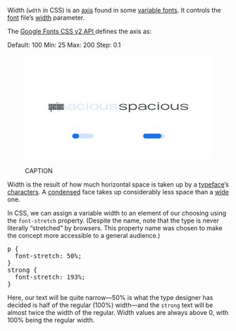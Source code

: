 
Width (`wdth` in CSS) is an [axis](/glossary/axis_in_variable_fonts) found in some [variable fonts](/glossary/variable_fonts). It controls the [font](INSERT_URL) file’s [width](INSERT_URL) parameter.

The [Google Fonts CSS v2 API ](https://developers.google.com/fonts/docs/css2) defines the axis as:

Default: 100     Min: 25     Max: 200     Step: 0.1

<figure>

![ALT_TEXT](images/thumbnail.svg)
<figcaption>CAPTION</figcaption>

</figure>

Width is the result of how much horizontal space is taken up by a [typeface](INSERT_URL)’s [characters](INSERT_URL). A [condensed](INSERT_URL) face takes up considerably less space than a [wide](INSERT_URL) one.

In CSS, we can assign a variable width to an element of our choosing using the `font-stretch` property. (Despite the name, note that the type is never literally “stretched” by browsers. This property name was chosen to make the concept more accessible to a general audience.)

<pre>
p {
  font-stretch: 50%;
}
strong {
  font-stretch: 193%;
}
</pre>

Here, our text will be quite narrow—50% is what the type designer has decided is half of the regular (100%) width—and the `strong` text will be almost twice the width of the regular. Width values are always above 0, with 100% being the regular width.
